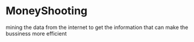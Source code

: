 MoneyShooting
=============

mining the data from the internet to get the information that can make the bussiness more efficient
